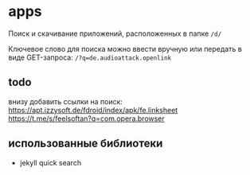 # apps
Поиск и скачивание приложений, расположенных в папке `/d/`

Ключевое слово для поиска можно ввести вручную или передать в виде GET-запроса:
`/?q=de.audioattack.openlink`


## todo

внизу добавить ссылки на поиск:
https://apt.izzysoft.de/fdroid/index/apk/fe.linksheet
https://t.me/s/feelsoftan?q=com.opera.browser

## использованные библиотеки
- jekyll quick search
